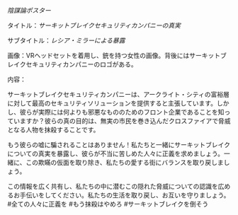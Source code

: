 _陰謀論ポスター_

タイトル：_サーキットブレイクセキュリティカンパニーの真実_

サブタイトル：_レシア・ミラーによる暴露_

画像：VRヘッドセットを着用し、銃を持つ女性の画像。背後にはサーキットブレイクセキュリティカンパニーのロゴがある。

内容：

サーキットブレイクセキュリティカンパニーは、アークライト・シティの富裕層に対して最高のセキュリティソリューションを提供すると主張しています。しかし、彼らが実際には何よりも邪悪なもののためのフロント企業であることを知っていますか？彼らの真の目的は、無実の市民を巻き込んだクロスファイアで脅威となる人物を抹殺することです。

もう彼らの嘘に騙されることはありません！私たちと一緒にサーキットブレイクについての真実を暴露し、彼らが不当に苦しめた人々に正義を求めましょう。一緒に、この欺瞞の仮面を取り除き、私たちの愛する街にバランスを取り戻しましょう。

この情報を広く共有し、私たちの中に潜むこの隠れた脅威についての認識を広めるお手伝いをしてください。私たちの生活を取り戻し、お互いを守りましょう。#全ての人々に正義を #もう抹殺はやめろ #サーキットブレイクを倒そう
